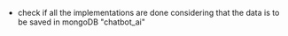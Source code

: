 - check if all the implementations are done considering that the data is to be saved in mongoDB "chatbot_ai"